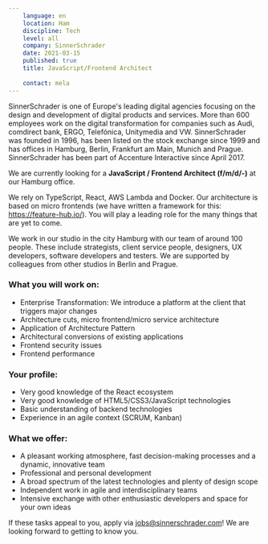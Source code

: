 ```yaml
---
    language: en
    location: Ham
    discipline: Tech
    level: all
    company: SinnerSchrader
    date: 2021-03-15
    published: true
    title: JavaScript/Frontend Architect 
    
    contact: mela
---
```


SinnerSchrader is one of Europe's leading digital agencies focusing on the design and development of digital products and services. More than 600 employees work on the digital transformation for companies such as Audi, comdirect bank, ERGO, Telefónica, Unitymedia and VW. SinnerSchrader was founded in 1996, has been listed on the stock exchange since 1999 and has offices in Hamburg, Berlin, Frankfurt am Main, Munich and Prague. SinnerSchrader has been part of Accenture Interactive since April 2017.

We are currently looking for a **JavaScript / Frontend Architect (f/m/d/-)** at our Hamburg office.

We rely on TypeScript, React, AWS Lambda and Docker. Our architecture is based on micro frontends (we have written a framework for this: https://feature-hub.io/). You will play a leading role for the many things that are yet to come.

We work in our studio in the city Hamburg with our team of around 100 people. These include strategists, client service people, designers, UX developers, software developers and testers. We are supported by colleagues from other studios in Berlin and Prague.

### What you will work on:

- Enterprise Transformation: We introduce a platform at the client that triggers major changes
- Architecture cuts, micro frontend/micro service architecture
- Application of Architecture Pattern
- Architectural conversions of existing applications
- Frontend security issues
- Frontend performance

### Your profile:

- Very good knowledge of the React ecosystem
- Very good knowledge of HTML5/CSS3/JavaScript technologies
- Basic understanding of backend technologies
- Experience in an agile context (SCRUM, Kanban)

### What we offer:

- A pleasant working atmosphere, fast decision-making processes and a dynamic, innovative team
- Professional and personal development
- A broad spectrum of the latest technologies and plenty of design scope
- Independent work in agile and interdisciplinary teams
- Intensive exchange with other enthusiastic developers and space for your own ideas

If these tasks appeal to you, apply via <jobs@sinnerschrader.com>! We are looking forward to getting to know you. 
